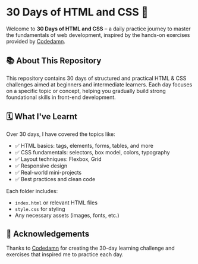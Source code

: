 # 30 Days of HTML and CSS 🚀

Welcome to **30 Days of HTML and CSS** – a daily practice journey to master the fundamentals of web development, inspired by the hands-on exercises provided by [Codedamn](https://codedamn.com).

## 📚 About This Repository

This repository contains 30 days of structured and practical HTML & CSS challenges aimed at beginners and intermediate learners. Each day focuses on a specific topic or concept, helping you gradually build strong foundational skills in front-end development.

## 🗓️ What I've Learnt

Over 30 days, I have covered the topics like:

- ✅ HTML basics: tags, elements, forms, tables, and more
- ✅ CSS fundamentals: selectors, box model, colors, typography
- ✅ Layout techniques: Flexbox, Grid
- ✅ Responsive design
- ✅ Real-world mini-projects
- ✅ Best practices and clean code

Each folder includes:

- `index.html` or relevant HTML files
- `style.css` for styling
- Any necessary assets (images, fonts, etc.)

## 📌 Acknowledgements

Thanks to [Codedamn](https://codedamn.com) for creating the 30-day learning challenge and exercises that inspired me to practice each day.

